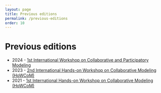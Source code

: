 ```yaml
---
layout: page
title: Previous editions
permalink: /previous-editions
order: 10
---
```


# Previous editions

- 2024 - [1st International Workshop on Collaborative and Participatory Modeling](/previous_editions/2024)
- 2023 - [2nd International Hands-on Workshop on Collaborative Modeling (HoWCoM)](https://howcom2023.github.io/)
- 2021 - [1st International Hands-on Workshop on Collaborative Modeling (HoWCoM)](https://howcom2021.github.io/)